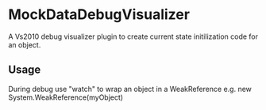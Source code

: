 # MockDataDebugVisualizer #

A Vs2010 debug visualizer plugin to create current state initilization code for an object.

## Usage ##

During debug use "watch" to wrap an object in a WeakReference e.g. new System.WeakReference(myObject)